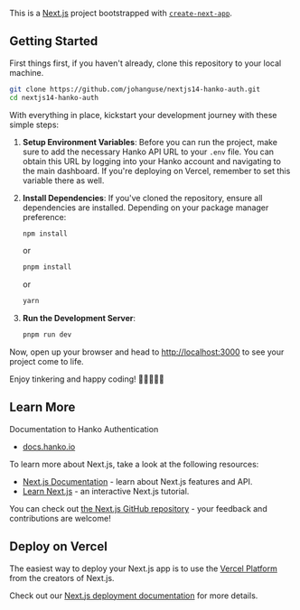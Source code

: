 This is a [Next.js](https://nextjs.org/) project bootstrapped with [`create-next-app`](https://github.com/vercel/next.js/tree/canary/packages/create-next-app).

## Getting Started

First things first, if you haven't already, clone this repository to your local machine.

```bash
git clone https://github.com/johanguse/nextjs14-hanko-auth.git
cd nextjs14-hanko-auth
```
With everything in place, kickstart your development journey with these simple steps:


1. **Setup Environment Variables**: Before you can run the project, make sure to add the necessary Hanko API URL to your `.env` file. You can obtain this URL by logging into your Hanko account and navigating to the main dashboard. If you're deploying on Vercel, remember to set this variable there as well.

2. **Install Dependencies**: If you've cloned the repository, ensure all dependencies are installed. Depending on your package manager preference:
    ```bash
    npm install
    ```
    or 
    ```bash
    pnpm install
    ```
    or 
    ```bash
    yarn
    ```

3. **Run the Development Server**:
    ```bash
    pnpm run dev
    ```

Now, open up your browser and head to [http://localhost:3000](http://localhost:3000) to see your project come to life. 

Enjoy tinkering and happy coding! 🎉👩‍💻👨‍💻


## Learn More

Documentation to Hanko Authentication

 - [docs.hanko.io](https://docs.hanko.io/introduction)

To learn more about Next.js, take a look at the following resources:

- [Next.js Documentation](https://nextjs.org/docs) - learn about Next.js features and API.
- [Learn Next.js](https://nextjs.org/learn) - an interactive Next.js tutorial.

You can check out [the Next.js GitHub repository](https://github.com/vercel/next.js/) - your feedback and contributions are welcome!

## Deploy on Vercel

The easiest way to deploy your Next.js app is to use the [Vercel Platform](https://vercel.com/new?utm_medium=default-template&filter=next.js&utm_source=create-next-app&utm_campaign=create-next-app-readme) from the creators of Next.js.

Check out our [Next.js deployment documentation](https://nextjs.org/docs/deployment) for more details.
